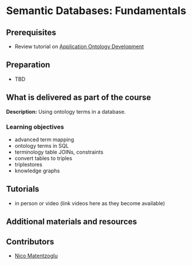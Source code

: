 # Semantic Databases: Fundamentals

## Prerequisites
- Review tutorial on [Application Ontology Development](/redesign/05_applicationOntologyDevelopment.md)

## Preparation
- TBD

## What is delivered as part of the course

**Description:**  Using ontology terms in a database.

### Learning objectives
- advanced term mapping
- ontology terms in SQL
- terminology table JOINs, constraints
- convert tables to triples
- triplestores
- knowledge graphs

## Tutorials
- in person or video (link videos here as they become available)

## Additional materials and resources

## Contributors
- [Nico Matentzoglu](https://orcid.org/0000-0002-7356-1779)